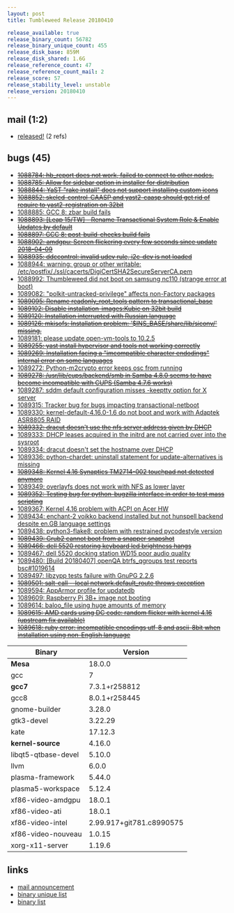 ```yaml
---
layout: post
title: Tumbleweed Release 20180410

release_available: true
release_binary_count: 56782
release_binary_unique_count: 455
release_disk_base: 859M
release_disk_shared: 1.6G
release_reference_count: 47
release_reference_count_mail: 2
release_score: 57
release_stability_level: unstable
release_version: 20180410
---
```


## mail (1:2)

- [released!](https://lists.opensuse.org/opensuse-factory/2018-04/msg00457.html) (2 refs)

## bugs (45)

<!--more-->

- ~~[1088784: hb_report does not work, failed to connect to other nodes.](https://bugzilla.opensuse.org/show_bug.cgi?id=1088784)~~
- ~~[1088785: Allow for sidebar option in installer for distribution](https://bugzilla.opensuse.org/show_bug.cgi?id=1088785)~~
- ~~[1088844: YaST "rake install" does not support installing custom icons](https://bugzilla.opensuse.org/show_bug.cgi?id=1088844)~~
- ~~[1088852: skelcd-control-CAASP and yast2-caasp should get rid of require to yast2-registration on 32bit](https://bugzilla.opensuse.org/show_bug.cgi?id=1088852)~~
- [1088885: GCC 8: zbar build fails](https://bugzilla.opensuse.org/show_bug.cgi?id=1088885)
- ~~[1088893: [Leap 15/TW] - Rename Transactional System Role & Enable Updates by default](https://bugzilla.opensuse.org/show_bug.cgi?id=1088893)~~
- ~~[1088897: GCC 8: post-build-checks build fails](https://bugzilla.opensuse.org/show_bug.cgi?id=1088897)~~
- ~~[1088902: amdgpu: Screen flickering every few seconds since update 2018-04-09](https://bugzilla.opensuse.org/show_bug.cgi?id=1088902)~~
- ~~[1088935: ddccontrol: invalid udev rule, i2c-dev is not loaded](https://bugzilla.opensuse.org/show_bug.cgi?id=1088935)~~
- [1088944: warning: group or other writable: /etc/postfix/./ssl/cacerts/DigiCertSHA2SecureServerCA.pem](https://bugzilla.opensuse.org/show_bug.cgi?id=1088944)
- [1088992: Thumbleweed did not boot on samsung nc110 (strange error at boot)](https://bugzilla.opensuse.org/show_bug.cgi?id=1088992)
- [1089082: "polkit-untracked-privilege" affects non-Factory packages](https://bugzilla.opensuse.org/show_bug.cgi?id=1089082)
- ~~[1089095: Rename readonly_root_tools pattern to transactional_base](https://bugzilla.opensuse.org/show_bug.cgi?id=1089095)~~
- ~~[1089102: Disable installation-images:Kubic on 32bit build](https://bugzilla.opensuse.org/show_bug.cgi?id=1089102)~~
- ~~[1089120: Installation interrupted with Russian language](https://bugzilla.opensuse.org/show_bug.cgi?id=1089120)~~
- ~~[1089126: mkisofs: Installation problem: '$INS_BASE/share/lib/siconv/' missing.](https://bugzilla.opensuse.org/show_bug.cgi?id=1089126)~~
- [1089181: please update open-vm-tools to 10.2.5](https://bugzilla.opensuse.org/show_bug.cgi?id=1089181)
- ~~[1089255: yast install hypervisor and tools not working correctly](https://bugzilla.opensuse.org/show_bug.cgi?id=1089255)~~
- ~~[1089269: Installation facing a "imcompatible character endodings" internal error on some languages](https://bugzilla.opensuse.org/show_bug.cgi?id=1089269)~~
- [1089272: Python-m2crypto error keeps osc from running](https://bugzilla.opensuse.org/show_bug.cgi?id=1089272)
- ~~[1089278: /usr/lib/cups/backend/smb in Samba 4.8.0 seems to have become incompatible with CUPS (Samba 4.7.6 works)](https://bugzilla.opensuse.org/show_bug.cgi?id=1089278)~~
- [1089287: sddm default configuration misses -keeptty option for X server](https://bugzilla.opensuse.org/show_bug.cgi?id=1089287)
- [1089315: Tracker bug for bugs impacting transactional-netboot](https://bugzilla.opensuse.org/show_bug.cgi?id=1089315)
- [1089330: kernel-default-4.16.0-1.6 do not boot and work with Adaptek ASR8805 RAID](https://bugzilla.opensuse.org/show_bug.cgi?id=1089330)
- ~~[1089332: dracut doesn't use the nfs server address given by DHCP](https://bugzilla.opensuse.org/show_bug.cgi?id=1089332)~~
- [1089333: DHCP leases acquired in the initrd are not carried over into the sysroot](https://bugzilla.opensuse.org/show_bug.cgi?id=1089333)
- [1089334: dracut doesn't set the hostname over DHCP](https://bugzilla.opensuse.org/show_bug.cgi?id=1089334)
- [1089336: python-chardet: uninstall statement for update-alternatives is missing](https://bugzilla.opensuse.org/show_bug.cgi?id=1089336)
- ~~[1089348: Kernel 4.16 Synaptics TM2714-002 touchpad not detected anymore](https://bugzilla.opensuse.org/show_bug.cgi?id=1089348)~~
- [1089349: overlayfs does not work with NFS as lower layer](https://bugzilla.opensuse.org/show_bug.cgi?id=1089349)
- ~~[1089352: Testing bug for python-bugzilla interface in order to test mass scripting](https://bugzilla.opensuse.org/show_bug.cgi?id=1089352)~~
- [1089367: Kernel 4.16 problem with ACPI on Acer HW](https://bugzilla.opensuse.org/show_bug.cgi?id=1089367)
- [1089434: enchant-2 voikko backend installed but not hunspell backend despite en.GB language settings](https://bugzilla.opensuse.org/show_bug.cgi?id=1089434)
- [1089438: python3-flake8: problem with restrained pycodestyle version](https://bugzilla.opensuse.org/show_bug.cgi?id=1089438)
- ~~[1089439: Grub2 cannot boot from a snapper snapshot](https://bugzilla.opensuse.org/show_bug.cgi?id=1089439)~~
- ~~[1089466: dell 5520 restoring keyboard led brightness hangs](https://bugzilla.opensuse.org/show_bug.cgi?id=1089466)~~
- [1089467: dell 5520 docking station WD15 poor audio quality](https://bugzilla.opensuse.org/show_bug.cgi?id=1089467)
- [1089480: [Build 20180407] openQA btrfs_qgroups test reports bsc#1019614](https://bugzilla.opensuse.org/show_bug.cgi?id=1089480)
- [1089497: libzypp tests failure with GnuPG 2.2.6](https://bugzilla.opensuse.org/show_bug.cgi?id=1089497)
- ~~[1089501: salt-call --local network.default_route throws exception](https://bugzilla.opensuse.org/show_bug.cgi?id=1089501)~~
- [1089594: AppArmor profile for updatedb](https://bugzilla.opensuse.org/show_bug.cgi?id=1089594)
- [1089609: Raspberry Pi 3B+ image not booting](https://bugzilla.opensuse.org/show_bug.cgi?id=1089609)
- [1089614: baloo_file using huge amounts of memory](https://bugzilla.opensuse.org/show_bug.cgi?id=1089614)
- ~~[1089615: AMD cards using DC code: random flicker with kernel 4.16 (upstream fix available)](https://bugzilla.opensuse.org/show_bug.cgi?id=1089615)~~
- ~~[1089618: ruby error: incompatible encodings utf-8 and ascii-8bit when installation using non-English language](https://bugzilla.opensuse.org/show_bug.cgi?id=1089618)~~

Binary | Version
--- | ---
**Mesa** | 18.0.0
gcc | 7
**gcc7** | 7.3.1+r258812
gcc8 | 8.0.1+r258445
gnome-builder | 3.28.0
gtk3-devel | 3.22.29
kate | 17.12.3
**kernel-source** | 4.16.0
libqt5-qtbase-devel | 5.10.0
llvm | 6.0.0
plasma-framework | 5.44.0
plasma5-workspace | 5.12.4
xf86-video-amdgpu | 18.0.1
xf86-video-ati | 18.0.1
xf86-video-intel | 2.99.917+git781.c8990575
xf86-video-nouveau | 1.0.15
xorg-x11-server | 1.19.6

## links

- [mail announcement](https://lists.opensuse.org/opensuse-factory/2018-04/msg00435.html)
- [binary unique list](http://download.tumbleweed.boombatower.com/20180410/rpm.unique.list)
- [binary list](http://download.tumbleweed.boombatower.com/20180410/rpm.list)
